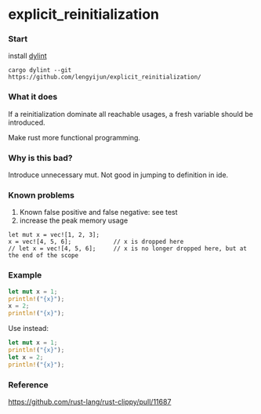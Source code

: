 # explicit_reinitialization

### Start
install [dylint](https://github.com/trailofbits/dylint)
```
cargo dylint --git https://github.com/lengyijun/explicit_reinitialization/
```

### What it does
If a reinitialization dominate all reachable usages, a fresh variable should be introduced.

Make rust more functional programming.

### Why is this bad?
Introduce unnecessary mut.
Not good in jumping to definition in ide.

### Known problems
1. Known false positive and false negative: see test
2. increase the peak memory usage
```
let mut x = vec![1, 2, 3];
x = vec![4, 5, 6];            // x is dropped here
// let x = vec![4, 5, 6];     // x is no longer dropped here, but at the end of the scope
```

### Example
```rust
let mut x = 1;
println!("{x}");
x = 2;
println!("{x}");
```
Use instead:
```rust
let mut x = 1;
println!("{x}");
let x = 2;
println!("{x}");
```

### Reference

https://github.com/rust-lang/rust-clippy/pull/11687
